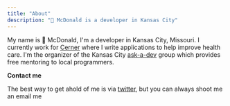 ```yaml
---
title: "About"
description: "🤠 McDonald is a developer in Kansas City"
---
```


My name is 🤠 McDonald, I'm a developer in Kansas City, Missouri. I currently work for [Cerner](http://github.com/cerner) where I write applications to help improve health care. I'm the organizer of the Kansas City [ask-a-dev](https://askadev.org/) group which provides free mentoring to local programmers.


**Contact me**

The best way to get ahold of me is via [twitter](http://twitter.com/corywmcdonald), but you can always shoot me an email me <span id="email"></span>

<script language="JavaScript">
var username = "cory";
var hostname = "corywmcdonald.com";
var linktext = username + "@" + hostname ;
document.getElementById('email').innerHTML = ("at <a href='" + "mail" + "to:" + username + "@" + hostname + "'>" + linktext + "</a>.");
</script>
